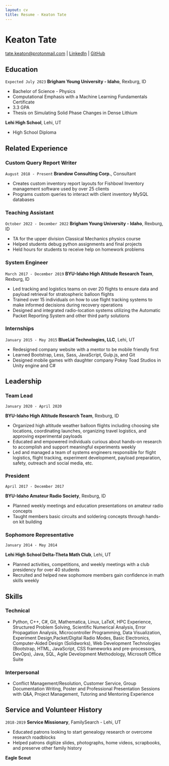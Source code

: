 ```yaml
---
layout: cv
title: Resume - Keaton Tate
---
```

# Keaton Tate

<div id="webaddress">
<a href="mailto:tate.keaton@protonmail.com">tate.keaton@protonmail.com</a>
| <a href="https://www.linkedin.com/in/keaton-t/">LinkedIn</a>
| <a href="https://github.com/keatontate/">GitHub</a>
</div>

<!-- https://www.monique.tech/the-art-of-markdown -->

## Education

`Expected July 2023`
__Brigham Young University - Idaho__, Rexburg, ID

- Bachelor of Science - Physics
- Computational Emphasis with a Machine Learning Fundamentals Certificate
- 3.3 GPA
- Thesis on Simulating Solid Phase Changes in Dense Lithium

__Lehi High School__, Lehi, UT

- High School Diploma
  
## Related Experience

### Custom Query Report Writer

`August 2018 - Present`
__Brandow Consulting Corp.__, Consultant

- Creates custom inventory report layouts for Fishbowl Inventory management software used by over 25 clients
- Programs custom queries to interact with client inventory MySQL databases
### Teaching Assistant

`October 2022 - December 2022`
__Brigham Young University - Idaho__, Rexburg, ID

- TA for the upper division Classical Mechanics physics course
- Helped students debug python assignments and final projects
- Held hours for students to receive help on homework problems

### System Engineer

`March 2017 - December 2019`
__BYU-Idaho High Altitude Research Team__, Rexburg, ID

- Led tracking and logistics teams on over 20 flights to ensure data and payload retrieval for stratospheric balloon flights
- Trained over 15 individuals on how to use flight tracking systems to make informed decisions during recovery operations
- Designed and integrated radio-location systems utilizing the Automatic Packet Reporting System and other third party
solutions

### Internships

`January 2015 - May 2015`
__BlueLid Technologies, LLC__, Lehi, UT

- Redesigned company website with a mentor to be mobile friendly first
- Learned Bootstrap, Less, Sass, JavaScript, Gulp.js, and Git
- Designed mobile games with daughter company Pokey Toad Studios in Unity engine and C#

## Leadership

### Team Lead

`January 2020 - April 2020`

__BYU-Idaho High Altitude Research Team__, Rexburg, ID

- Organized high altitude weather balloon flights including choosing site locations, coordinating launches, organizing travel
logistics, and approving experimental payloads
- Educated and empowered individuals curious about hands-on research to accomplish and support meaningful experiments
weekly
- Led and managed a team of systems engineers responsible for flight logistics, flight tracking, experiment development,
payload preparation, safety, outreach and social media, etc.

### President

`April 2017 - December 2017`

__BYU-Idaho Amateur Radio Society__, Rexburg, ID

- Planned weekly meetings and education presentations on amateur radio concepts
- Taught members basic circuits and soldering concepts through hands-on kit building

### Sophomore Representative

`January 2014 - May 2014`

__Lehi High School Delta-Theta Math Club__, Lehi, UT

- Planned activities, competitions, and weekly meetings with a club presidency for over 40 students
- Recruited and helped new sophomore members gain confidence in math skills weekly


## Skills

### Technical

- Python, C++, C#, Git, Mathematica, Linux, LaTeX, HPC Experience, Structured Problem Solving, Scientific
Numerical Analysis, Error Propagation Analysis, Microcontroller Programming, Data Visualization, Experiment Design,Packet/Digital Radio Modes, Basic Electronics, Computer-Aided Design (Solidworks), Web Development Technologies
(Bootstrap, HTML, JavaScript, CSS frameworks and pre-processors, DevOps), Java, SQL, Agile Development
Methodology, Microsoft Office Suite

### Interpersonal

- Conflict Management/Resolution, Customer Service, Group Documentation Writing, Poster and Professional
Presentation Sessions with Q&A, Project Management, Tutoring and Mentoring Experience

## Service and Volunteer History

`2018-2019`
__Service Missionary__, FamilySearch - Lehi, UT

- Educated patrons looking to start genealogy research or overcome research roadblocks
- Helped patrons digitize slides, photographs, home videos, scrapbooks, and preserve other family history

__Eagle Scout__



<!-- ### Footer

Last updated: December 2022 -->